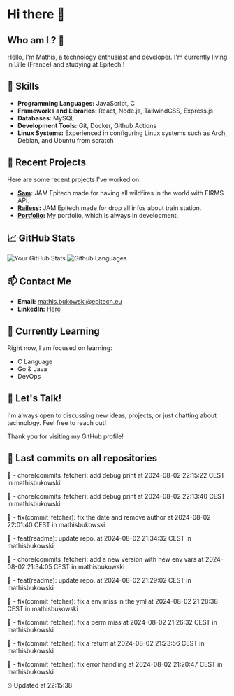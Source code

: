 # Hi there 👋

## Who am I ? 🧐
Hello, I'm Mathis, a technology enthusiast and developer. 
I'm currently living in Lille (France) and studying at Epitech !

## 🌟 Skills
- **Programming Languages:** JavaScript, C
- **Frameworks and Libraries:** React, Node.js, TailwindCSS, Express.js
- **Databases:** MySQL
- **Development Tools:** Git, Docker, Github Actions
- **Linux Systems:** Experienced in configuring Linux systems such as Arch, Debian, and Ubuntu from scratch

## 🔭 Recent Projects
Here are some recent projects I've worked on:
- **[Sam](https://github.com/mathisbukowski/jam-03):** JAM Epitech made for having all wildfires in the world with FIRMS API.
- **[Railess](https://github.com/mathisbukowski/Railess):** JAM Epitech made for drop all infos about train station.
- **[Portfolio](https://mathisbukowski.fr):** My portfolio, which is always in development.

## 📈 GitHub Stats
![Your GitHub Stats](https://github-readme-stats.vercel.app/api?username=mathisbukowski&show_icons=true&theme=radical&v=1)
![Github Languages](https://github-readme-stats.vercel.app/api/top-langs?username=mathisbukowski&layout=compact&show_icons=true&theme=radical&v=1)


## 📫 Contact Me
- **Email:** [mathis.bukowski@epitech.eu](mailto:mathis.bukowski@epitech.eu)
- **LinkedIn:** [Here](https://www.linkedin.com/in/mathisbukowski/)

## 🌱 Currently Learning
Right now, I am focused on learning:
- C Language
- Go & Java
- DevOps

## 💬 Let's Talk!
I'm always open to discussing new ideas, projects, or just chatting about technology. Feel free to reach out!

Thank you for visiting my GitHub profile!




## 🚦 Last commits on all repositories


🔸 - chore(commits_fetcher): add debug print at 2024-08-02 22:15:22 CEST in mathisbukowski

🔸 - chore(commits_fetcher): add debug print at 2024-08-02 22:13:40 CEST in mathisbukowski

🔸 - fix(commit_fetcher): fix the date  and remove author at 2024-08-02 22:01:40 CEST in mathisbukowski

🔸 - feat(readme): update repo. at 2024-08-02 21:34:32 CEST in mathisbukowski

🔸 - chore(commits_fetcher): add a new version with new env vars at 2024-08-02 21:34:05 CEST in mathisbukowski

🔸 - feat(readme): update repo. at 2024-08-02 21:29:02 CEST in mathisbukowski

🔸 - fix(commit_fetcher): fix a env miss in the yml at 2024-08-02 21:28:38 CEST in mathisbukowski

🔸 - fix(commit_fetcher): fix a perm miss at 2024-08-02 21:26:32 CEST in mathisbukowski

🔸 - fix(commit_fetcher): fix a return at 2024-08-02 21:23:56 CEST in mathisbukowski

🔸 - fix(commit_fetcher): fix error handling at 2024-08-02 21:20:47 CEST in mathisbukowski


⏲ Updated at 22:15:38
